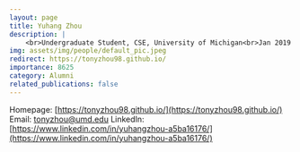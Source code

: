 ```yaml
---
layout: page
title: Yuhang Zhou
description: |
    <br>Undergraduate Student, CSE, University of Michigan<br>Jan 2019 -- May 2020<br><span style='color:blue'>Phd candidate, University of Maryland</span>
img: assets/img/people/default_pic.jpeg
redirect: https://tonyzhou98.github.io/
importance: 8625
category: Alumni
related_publications: false
---
```

Homepage: [https://tonyzhou98.github.io/](https://tonyzhou98.github.io/)
Email: [tonyzhou@umd.edu](mailto:tonyzhou@umd.edu)
LinkedIn: [https://www.linkedin.com/in/yuhangzhou-a5ba16176/](https://www.linkedin.com/in/yuhangzhou-a5ba16176/)
